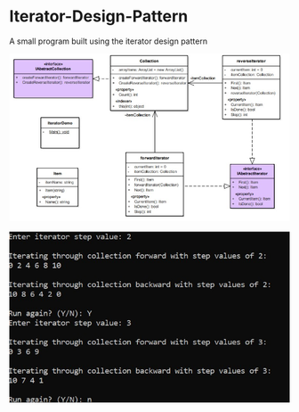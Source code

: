 # Iterator-Design-Pattern
A small program built using the iterator design pattern

![Class diagram](https://github.com/jsulumich/Iterator-Design-Pattern/blob/master/IteratorDemo/Images/class%20diagram.jpg)

![Demo](https://github.com/jsulumich/Iterator-Design-Pattern/blob/master/IteratorDemo/Images/Demo.jpg)
